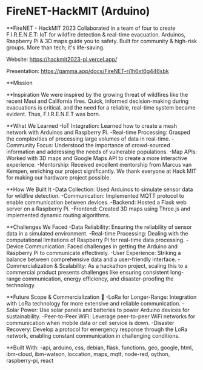 # FireNET-HackMIT (Arduino)

**FireNET - HackMIT 2023
Collaborated in a team of four to create F.I.R.E.N.E.T: IoT for wildfire detection & real-time evacuation. Arduinos, Raspberry Pi & 3D maps guide you to safety. Built for community & high-risk groups. More than tech; it's life-saving.

Website: https://hackmit2023-pi.vercel.app/ 

Presentation: https://gamma.app/docs/FireNET-rj1h6xt6g446sbk 

**Mission

**Inspiration
We were inspired by the growing threat of wildfires like the recent Maui and California fires. Quick, informed decision-making during evacuations is critical, and the need for a reliable, real-time system became evident. Thus, F.I.R.E.N.E.T was born.

**What We Learned
-IoT Integration: Learned how to create a mesh network with Arduinos and Raspberry Pi.
-Real-time Processing: Grasped the complexities of processing large volumes of data in real-time.
-Community Focus: Understood the importance of crowd-sourced information and addressing the needs of vulnerable populations.
-Map APIs: Worked with 3D maps and Google Maps API to create a more interactive experience.
-Mentorship: Received excellent mentorship from Marcus van Kempen, enriching our project significantly. We thank everyone at Hack MIT for making our hardware project possible.

**How We Built It
-Data Collection: Used Arduinos to simulate sensor data for wildfire detection.
-Communication: Implemented MQTT protocol to enable communication between devices.
-Backend: Hosted a Flask web server on a Raspberry Pi.
-Frontend: Created 3D maps using Three.js and implemented dynamic routing algorithms.

**Challenges We Faced
-Data Reliability: Ensuring the reliability of sensor data in a simulated environment.
-Real-time Processing: Dealing with the computational limitations of Raspberry Pi for real-time data processing.
-Device Communication: Faced challenges in getting the Arduino and Raspberry Pi to communicate effectively.
-User Experience: Striking a balance between comprehensive data and a user-friendly interface.
-Commercialization & Scalability: As a hackathon project, scaling this to a commercial product presents challenges like ensuring consistent long-range communication, energy efficiency, and disaster-proofing the technology.

**Future Scope & Commercialization 🚀
-LoRa for Longer-Range: Integration with LoRa technology for more extensive and reliable communication.
-Solar Power: Use solar panels and batteries to power Arduino devices for sustainability.
-Peer-to-Peer WiFi: Leverage peer-to-peer WiFi networks for communication when mobile data or cell service is down.
-Disaster Recovery: Develop a protocol for emergency response through the LoRa network, enabling constant communication in challenging conditions.

**Built With:
-api, arduino, css, debian, flask, functions, geo, google, html,
ibm-cloud, ibm-watson, loccation, maps, mqtt, node-red, oython, raspberry-pi, react
